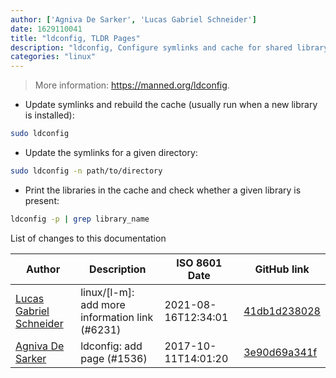```yaml
---
author: ['Agniva De Sarker', 'Lucas Gabriel Schneider']
date: 1629110041
title: "ldconfig, TLDR Pages"
description: "ldconfig, Configure symlinks and cache for shared library dependencies."
categories: "linux"
---
```

> More information: <https://manned.org/ldconfig>.

- Update symlinks and rebuild the cache (usually run when a new library is installed):

```bash
sudo ldconfig
```

- Update the symlinks for a given directory:

```bash
sudo ldconfig -n path/to/directory
```

- Print the libraries in the cache and check whether a given library is present:

```bash
ldconfig -p | grep library_name
```
List of changes to this documentation


Author | Description | ISO 8601 Date | GitHub link
------|-----|-----|-----
[Lucas Gabriel Schneider](mailto:casdpa@gmail.com) | linux/[l-m]: add more information link (#6231) | 2021-08-16T12:34:01 | [41db1d238028](https://github.com/tldr-pages/tldr/commit/41db1d2380286234a89aaa2131d8e1d1c531b850)
[Agniva De Sarker](mailto:agnivade@yahoo.co.in) | ldconfig: add page (#1536) | 2017-10-11T14:01:20 | [3e90d69a341f](https://github.com/tldr-pages/tldr/commit/3e90d69a341fc136cd9ec8b6fec305911e92c555)

